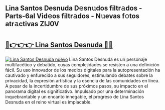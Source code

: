 ## Lina Santos Desnuda D𝚎sn𝚞dos filtr𝚊dos - Parts-6aI Vid𝚎os filtr𝚊dos - N𝚞evas f𝚘tos atr𝚊ctivas ZlJ0V

# <h2><a href="http://mbdrxzr.tromn.icu/?c=Lina+Santos+Desnuda">🔗👉👉👉 Lina Santos Desnuda 🔗🔗</a></h2>

[![Lina Santos Desnuda nuevo](https://i.imgur.com/pEAQMta.gif)](http://mbdrxzr.tromn.icu/?c=Lina+Santos+Desnuda)
Lina Santos Desnuda es un personaje multifacético y debatido, cuyas complejidades se resisten a una definición fácil.  Su uso innovador de los medios digitales para la autopresentación ha cautivado y enfurecido a sus seguidores, estimulando debates sobre la privacidad, la expresión artística y la esencia de las comunidades en línea. A pesar de la incertidumbre de sus próximos pasos, su impacto en el panorama digital es significativo. Impulsado por una determinación inquebrantable y un encanto innegable, el progreso de Lina Santos Desnuda en el reino virtual es implacable.
